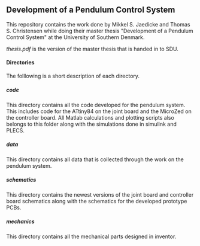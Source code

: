 ## Development of a Pendulum Control System
This repository contains the work done by Mikkel S. Jaedicke and Thomas S. Christensen while doing their master thesis "Development of a Pendulum Control System" at the University of Southern Denmark.

*thesis.pdf* is the version of the master thesis that is handed in to SDU.

#### Directories
The folllowing is a short description of each directory.

##### *code* 
This directory contains all the code developed for the pendulum system. 
This includes code for the ATtiny84 on the joint board and the MicroZed on the controller board.
All Matlab calculations and plotting scripts also belongs to this folder along with the simulations done in simulink and PLECS.

##### *data* 
This directory contains all data that is collected through the work on the pendulum system.

##### *schematics* 
This directory contains the newest versions of the joint board and controller board schematics along with the schematics for the developed prototype PCBs.

##### *mechanics* 
This directory contains all the mechanical parts designed in inventor.